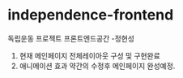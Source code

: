 # independence-frontend
독립운동 프로젝트 프론트엔드공간
-정현성
1. 현재 메인페이지 전체레이아웃 구성 및 구현완료
2. 애니메이션 효과 약간의 수정후 메인페이지 완성예정.
